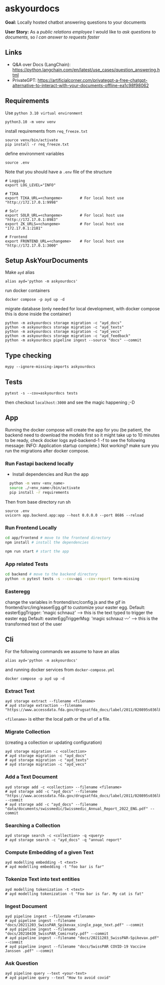 # askyourdocs
**Goal:** Locally hosted chatbot answering questions to your documents

**User Story:** As a *public relations employee* I would like to *ask questions to documents,* so *I can answer to requests faster*

## Links
- Q&A over Docs (LangChain): https://python.langchain.com/en/latest/use_cases/question_answering.html
- PrivateGPT: https://artificialcorner.com/privategpt-a-free-chatgpt-alternative-to-interact-with-your-documents-offline-ea1c98f98062


## Requirements
Use `python 3.10 virtual environment`
```shell
python3.10 -m venv venv
```
install requirements from `req_freeze.txt`
```shell
source venv/bin/activate
pip install -r req_freeze.txt
```
define environment variables
```shell
source .env
```
Note that you should have a `.env` file of the structure
```shell
# Logging
export LOG_LEVEL="INFO"

# TIKA
export TIKA_URL=<changeme>        # For local host use "http://172.17.0.1:9998"

# Solr
export SOLR_URL=<changeme>        # For local host use "http://172.17.0.1:8983"  
export ZK_URLS=<changeme>         # For local host use "172.17.0.1:2181"

# Frontend
export FRONTEND_URL=<changeme>    # For local host use "http://172.17.0.1:3000"
```

## Setup AskYourDocuments
Make `ayd` alias
```shell
alias ayd='python -m askyourdocs'
```
run docker containers
```shell
docker compose -p ayd up -d
```
migrate database (only needed for local development, with docker compose this is done inside the container)
```shell
python -m askyourdocs storage migration -c "ayd_docs"
python -m askyourdocs storage migration -c "ayd_texts"
python -m askyourdocs storage migration -c "ayd_vecs"
python -m askyourdocs storage migration -c "ayd_feedback"
python -m askyourdocs pipeline ingest --source "docs" --commit
```

## Type checking
```shell
mypy --ignore-missing-imports askyourdocs
```

## Tests
```shell
pytest -s --cov=askyourdocs tests
```
then checkout `localhost:3000` and see the magic happening ;-D

## App
Running the docker compose will create the app for you (be patient, the backend need to download the models first so it might take up to 10 minutes to be ready, check docker logs ayd-backend-1 -f to see the following message: INFO:     Application startup complete.) Not working? make sure you run the migrations after docker compose.


### Run Fastapi backend locally


- Install dependencies and Run the app

```sh
  python -m venv <env_name>
  source ./<env_name>/bin/activate
  pip install -r requirements
```

Then from base directory run
sh
```
source .env
uvicorn app.backend.app:app --host 0.0.0.0 --port 8686 --reload
```


### Run Frontend Locally

```sh
cd app/frontend # move to the frontend directory
npm install # install the dependencies
```
```sh
npm run start # start the app
```


### App related Tests

```sh
cd backend # move to the backend directory
python -m pytest tests -s --cov=api --cov-report term-missing
```


### Easteregg
change the variables in frontend/src/config.js and the gif in frontend/src/img/easerEgg.gif to customize your easter egg.
Default: easterEggTrigger: 'magic schnauz' --> this is the text typed to trigger the easter egg
Default: easterEggTriggerMsg: 'magic schnauz 〰️' --> this is the transformed text of the user

















## Cli

For the following commands we assume to have an alias
```shell
alias ayd='python -m askyourdocs'
```
and running docker services from `docker-compose.yml`
```shell
docker compose -p ayd up -d  
```

### Extract Text
```shell
ayd storage extract --filename <filename> 
# ayd storage extraction --filename "https://www.accessdata.fda.gov/drugsatfda_docs/label/2011/020895s036lbl.pdf"
```
`<filename>` is either the local path or the url of a file.

### Migrate Collection
(creating a collection or updating configuration)
```shell
ayd storage migration -c <collection>
# ayd storage migration -c "ayd_docs"
# ayd storage migration -c "ayd_texts"
# ayd storage migration -c "ayd_vecs"
```

### Add a Text Document
```shell
ayd storage add -c <collection> --filename <filename>
# ayd storage add -c "ayd_docs" --filename "https://www.accessdata.fda.gov/drugsatfda_docs/label/2011/020895s036lbl.pdf" --commit
# ayd storage add -c "ayd_docs" --filename "data/documents/swissmedic/Swissmedic_Annual_Report_2022_ENG.pdf" --commit
```


### Searching a Collection
```shell
ayd storage search -c <collection> -q <query>
# ayd storage search -c "ayd_docs" -q "annual report"
```

### Compute Embedding of a given Text
```shell
ayd modelling embedding -t <text>
# ayd modelling embedding -t "foo bar is far"
```

### Tokenize Text into text entities
```shell
ayd modelling tokenization -t <text>
# ayd modelling tokenization -t "Foo bar is far. My cat is fat"
```


### Ingest Document
```shell
ayd pipeline ingest --filename <filename>
# ayd pipeline ingest --filename "docs/20211203_SwissPAR_Spikevax_single_page_text.pdf" --commit
# ayd pipeline ingest --filename "docs/20210430_SwissPAR_Comirnaty.pdf" --commit
# ayd pipeline ingest --filename "docs/20211203_SwissPAR-Spikevax.pdf" --commit
# ayd pipeline ingest --filename "docs/SwissPAR COVID-19 Vaccine Janssen .pdf" --commit
```

### Ask Question
```shell
ayd pipeline query --text <your-text>
# ayd pipeline query --text "How to avoid covid" 
```
